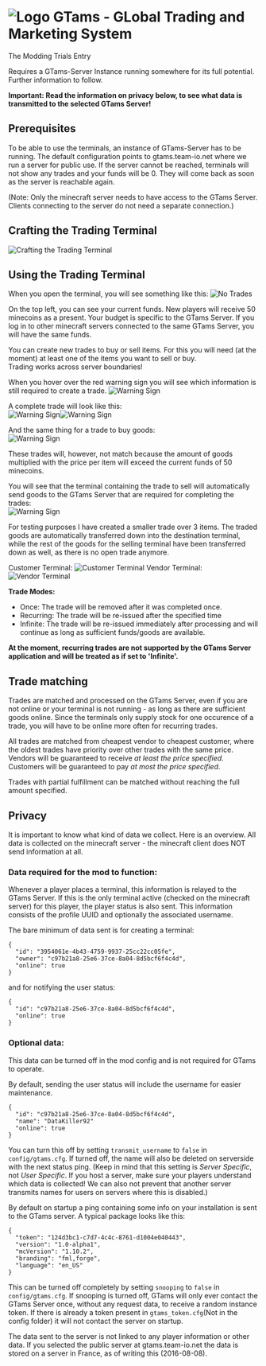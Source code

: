 # ![Logo](doc/logo.png) GTams - GLobal Trading and Marketing System

The Modding Trials Entry

Requires a GTams-Server Instance running somewhere for its full potential. Further information to follow.

**Important: Read the information on privacy below, to see what data is transmitted to the selected GTams Server!**

## Prerequisites
To be able to use the terminals, an instance of GTams-Server has to be running. The default configuration points to gtams.team-io.net where we run a server for public use.
If the server cannot be reached, terminals will not show any trades and your funds will be 0. They will come back as soon as the server is reachable again.

(Note: Only the minecraft server needs to have access to the GTams Server. Clients connecting to the server do not need a separate connection.)

## Crafting the Trading Terminal
![Crafting the Trading Terminal](doc/trading_terminal_crafting.png)

## Using the Trading Terminal

When you open the terminal, you will see something like this:
![No Trades](doc/trading_terminal_notrades.png)

On the top left, you can see your current funds. New players will receive 50 minecoins as a present. Your budget is specific to the GTams Server. If you log in to other minecraft servers connected to the same GTams Server, you will have the same funds.

You can create new trades to buy or sell items. For this you will need (at the moment) at least one of the items you want to sell or buy.  
Trading works across server boundaries!

When you hover over the red warning sign you will see which information is still required to create a trade.
![Warning Sign](doc/trading_terminal_newtrade1.png)

A complete trade will look like this:  
![Warning Sign](doc/trading_terminal_newtrade2.png)![Warning Sign](doc/trading_terminal_newtrade3.png)

And the same thing for a trade to buy goods:  
![Warning Sign](doc/trading_terminal_newtrade4.png)

These trades will, however, not match because the amount of goods multiplied with the price per item will exceed the current funds of 50 minecoins.

You will see that the terminal containing the trade to sell will automatically send goods to the GTams Server that are required for completing the trades:  
![Warning Sign](doc/trading_terminal_newtrade5.png)

For testing purposes I have created a smaller trade over 3 items. The traded goods are automatically transferred down into the destination terminal, while the rest of the goods for the selling terminal have been transferred down as well, as there is no open trade anymore.

Customer Terminal:
![Customer Terminal](doc/trading_terminal_newtrade6.png)
Vendor Terminal:
![Vendor Terminal](doc/trading_terminal_newtrade7.png)

**Trade Modes:**
* Once: The trade will be removed after it was completed once.
* Recurring: The trade will be re-issued after the specified time
* Infinite: The trade will be re-issued immediately after processing and will continue as long as sufficient funds/goods are available.

**At the moment, recurring trades are not supported by the GTams Server application and will be treated as if set to 'Infinite'.**

## Trade matching

Trades are matched and processed on the GTams Server, even if you are not online or your terminal is not running - as long as there are sufficient goods online. Since the terminals only supply stock for one occurence of a trade, you will have to be online more often for recurring trades.

All trades are matched from cheapest vendor to cheapest customer, where the oldest trades have priority over other trades with the same price. 
Vendors will be guaranteed to receive *at least the price specified*.  
Customers will be guaranteed to pay *at most the price specified*.  

Trades with partial fulfillment can be matched without reaching the full amount specified.

## Privacy

It is important to know what kind of data we collect. Here is an overview.
All data is collected on the minecraft server - the minecraft client does NOT send information at all.

### Data required for the mod to function:
Whenever a player places a terminal, this information is relayed to the GTams Server. If this is the only terminal active (checked on the minecraft server) for this player, the player status is also sent. This information consists of the profile UUID and optionally the associated username.

The bare minimum of data sent is for creating a terminal:
```
{
  "id": "3954061e-4b43-4759-9937-25cc22cc05fe",
  "owner": "c97b21a8-25e6-37ce-8a04-8d5bcf6f4c4d",
  "online": true
}
```
and for notifying the user status:
```
{
  "id": "c97b21a8-25e6-37ce-8a04-8d5bcf6f4c4d",
  "online": true
}
```

### Optional data:
This data can be turned off in the mod config and is not required for GTams to operate.

By default, sending the user status will include the username for easier maintenance.
```
{
  "id": "c97b21a8-25e6-37ce-8a04-8d5bcf6f4c4d",
  "name": "DataKiller92"
  "online": true
}
```
You can turn this off by setting `transmit_username` to `false` in `config/gtams.cfg`. If turned off, the name will also be deleted on serverside with the next status ping. (Keep in mind that this setting is *Server Specific*, not *User Specific*. If you host a server, make sure your players understand which data is collected! We can also not prevent that another server transmits names for users on servers where this is disabled.)

By default on startup a ping containing some info on your installation is sent to the GTams server. A typical package looks like this:
```
{
  "token": "124d3bc1-c7d7-4c4c-8761-d1004e040443",
  "version": "1.0-alpha1",
  "mcVersion": "1.10.2",
  "branding": "fml,forge",
  "language": "en_US"
}
```
This can be turned off completely by setting `snooping` to `false` in `config/gtams.cfg`.
If snooping is turned off, GTams will only ever contact the GTams Server once, without any request data, to receive a random instance token. If there is already a token present in `gtams_token.cfg`(Not in the config folder) it will not contact the server on startup.

The data sent to the server is not linked to any player information or other data. If you selected the public server at gtams.team-io.net the data is stored on a server in France, as of writing this (2016-08-08).